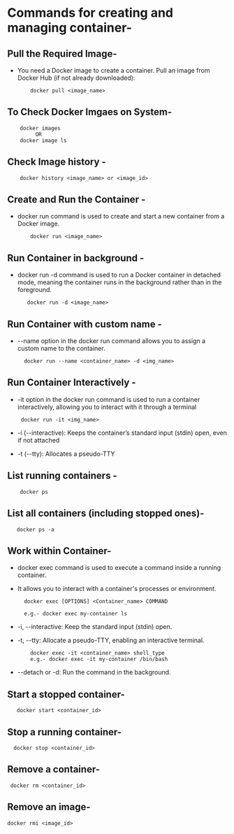# Commands for creating and managing container-

## Pull the Required Image-
- You need a Docker image to create a container. Pull an image from Docker Hub (if not already downloaded):

          docker pull <image_name>
  
## To Check Docker Imgaes on System-

        docker images 
             OR
        docker image ls
        
## Check Image history -    

        docker history <image_name> or <image_id>
        

## Create and Run the Container -
- docker run command is used to create and start a new container from a Docker image.

          docker run <image_name>

## Run Container in background -
- docker run -d command is used to run a Docker container in detached mode, meaning the container runs in the background rather than in the foreground.

         docker run -d <image_name>

## Run Container with custom name -
- --name option in the docker run command allows you to assign a custom name to the container.

        docker run --name <container_name> -d <img_name>
  
## Run Container Interactively -
- -it option in the docker run command is used to run a container interactively, allowing you to interact with it through a terminal

       docker run -it <img_name>

- -i (--interactive): Keeps the container’s standard input (stdin) open, even if not attached
- -t (--tty): Allocates a pseudo-TTY

## List running containers -
        docker ps

## List all containers (including stopped ones)- 

       docker ps -a
       
## Work within Container-
- docker exec command is used to execute a command inside a running container.
- It allows you to interact with a container's processes or environment.

        docker exec [OPTIONS] <Container_name> COMMAND

        e.g.- docker exec my-container ls

- -i, --interactive: Keep the standard input (stdin) open.
- -t, --tty: Allocate a pseudo-TTY, enabling an interactive terminal.

          docker exec -it <container_name> shell_type
          e.g.- docker exec -it my-container /bin/bash
    
- --detach or -d: Run the command in the background.
           

## Start a stopped container- 

       docker start <container_id>

## Stop a running container-

      docker stop <container_id>

## Remove a container-

     docker rm <container_id>

## Remove an image-

    docker rmi <image_id>
